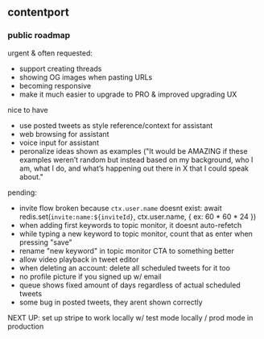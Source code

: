 ## contentport

### public roadmap

urgent & often requested:
- support creating threads
- showing OG images when pasting URLs
- becoming responsive
- make it much easier to upgrade to PRO & improved upgrading UX

nice to have
- use posted tweets as style reference/context for assistant
- web browsing for assistant
- voice input for assistant
- peronalize ideas shown as examples ("It would be AMAZING if these examples weren’t random but instead based on my background, who I am, what I do, and what’s happening out there in X that I could speak about."

pending:
- invite flow broken because `ctx.user.name` doesnt exist:
    await redis.set(`invite:name:${inviteId}`, ctx.user.name, { ex: 60 * 60 * 24 })
- when adding first keywords to topic monitor, it doesnt auto-refetch
- while typing a new keyword to topic monitor, count that as enter when pressing "save"
- rename "new keyword" in topic monitor CTA to something better
- allow video playback in tweet editor
- when deleting an account: delete all scheduled tweets for it too
- no profile picture if you signed up w/ email
- queue shows fixed amount of days regardless of actual scheduled tweets
- some bug in posted tweets, they arent shown correctly

NEXT UP:
set up stripe to work locally w/ test mode locally / prod mode in production